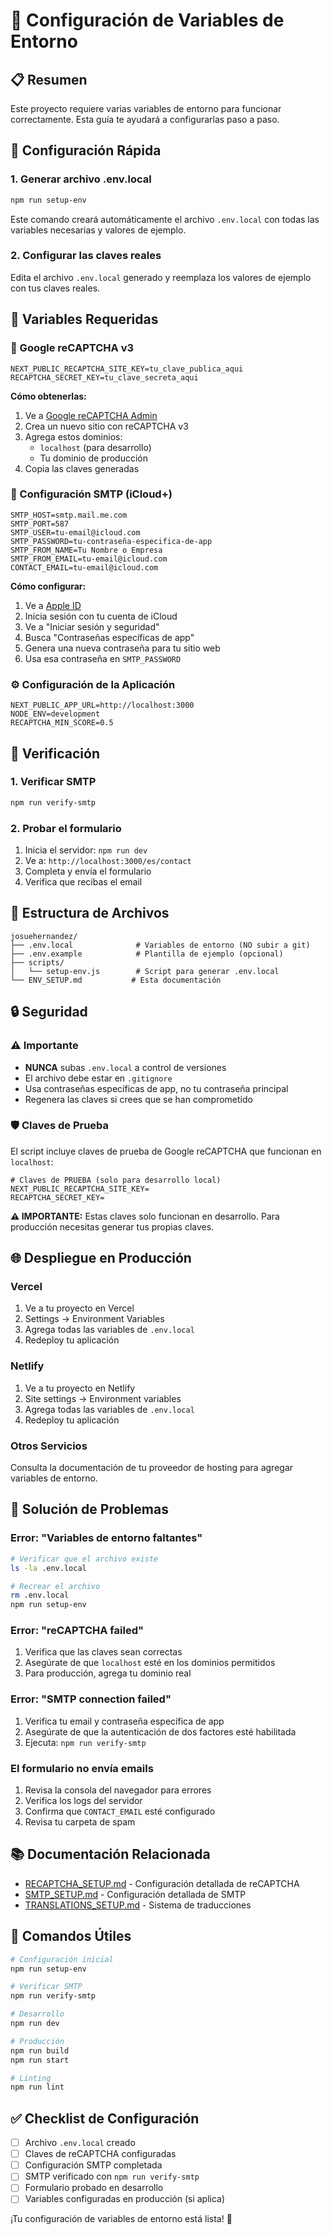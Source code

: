 # 🔧 Configuración de Variables de Entorno

## 📋 Resumen

Este proyecto requiere varias variables de entorno para funcionar correctamente. Esta guía te ayudará a configurarlas paso a paso.

## 🚀 Configuración Rápida

### 1. Generar archivo .env.local

```bash
npm run setup-env
```

Este comando creará automáticamente el archivo `.env.local` con todas las variables necesarias y valores de ejemplo.

### 2. Configurar las claves reales

Edita el archivo `.env.local` generado y reemplaza los valores de ejemplo con tus claves reales.

## 📝 Variables Requeridas

### 🔐 Google reCAPTCHA v3

```env
NEXT_PUBLIC_RECAPTCHA_SITE_KEY=tu_clave_publica_aqui
RECAPTCHA_SECRET_KEY=tu_clave_secreta_aqui
```

**Cómo obtenerlas:**
1. Ve a [Google reCAPTCHA Admin](https://www.google.com/recaptcha/admin)
2. Crea un nuevo sitio con reCAPTCHA v3
3. Agrega estos dominios:
   - `localhost` (para desarrollo)
   - Tu dominio de producción
4. Copia las claves generadas

### 📧 Configuración SMTP (iCloud+)

```env
SMTP_HOST=smtp.mail.me.com
SMTP_PORT=587
SMTP_USER=tu-email@icloud.com
SMTP_PASSWORD=tu-contraseña-especifica-de-app
SMTP_FROM_NAME=Tu Nombre o Empresa
SMTP_FROM_EMAIL=tu-email@icloud.com
CONTACT_EMAIL=tu-email@icloud.com
```

**Cómo configurar:**
1. Ve a [Apple ID](https://appleid.apple.com)
2. Inicia sesión con tu cuenta de iCloud
3. Ve a "Iniciar sesión y seguridad"
4. Busca "Contraseñas específicas de app"
5. Genera una nueva contraseña para tu sitio web
6. Usa esa contraseña en `SMTP_PASSWORD`

### ⚙️ Configuración de la Aplicación

```env
NEXT_PUBLIC_APP_URL=http://localhost:3000
NODE_ENV=development
RECAPTCHA_MIN_SCORE=0.5
```

## 🧪 Verificación

### 1. Verificar SMTP

```bash
npm run verify-smtp
```

### 2. Probar el formulario

1. Inicia el servidor: `npm run dev`
2. Ve a: `http://localhost:3000/es/contact`
3. Completa y envía el formulario
4. Verifica que recibas el email

## 📁 Estructura de Archivos

```
josuehernandez/
├── .env.local              # Variables de entorno (NO subir a git)
├── .env.example            # Plantilla de ejemplo (opcional)
├── scripts/
│   └── setup-env.js        # Script para generar .env.local
└── ENV_SETUP.md           # Esta documentación
```

## 🔒 Seguridad

### ⚠️ Importante

- **NUNCA** subas `.env.local` a control de versiones
- El archivo debe estar en `.gitignore`
- Usa contraseñas específicas de app, no tu contraseña principal
- Regenera las claves si crees que se han comprometido

### 🛡️ Claves de Prueba

El script incluye claves de prueba de Google reCAPTCHA que funcionan en `localhost`:

```env
# Claves de PRUEBA (solo para desarrollo local)
NEXT_PUBLIC_RECAPTCHA_SITE_KEY=
RECAPTCHA_SECRET_KEY=
```

**⚠️ IMPORTANTE:** Estas claves solo funcionan en desarrollo. Para producción necesitas generar tus propias claves.

## 🌐 Despliegue en Producción

### Vercel

1. Ve a tu proyecto en Vercel
2. Settings → Environment Variables
3. Agrega todas las variables de `.env.local`
4. Redeploy tu aplicación

### Netlify

1. Ve a tu proyecto en Netlify
2. Site settings → Environment variables
3. Agrega todas las variables de `.env.local`
4. Redeploy tu aplicación

### Otros Servicios

Consulta la documentación de tu proveedor de hosting para agregar variables de entorno.

## 🐛 Solución de Problemas

### Error: "Variables de entorno faltantes"

```bash
# Verificar que el archivo existe
ls -la .env.local

# Recrear el archivo
rm .env.local
npm run setup-env
```

### Error: "reCAPTCHA failed"

1. Verifica que las claves sean correctas
2. Asegúrate de que `localhost` esté en los dominios permitidos
3. Para producción, agrega tu dominio real

### Error: "SMTP connection failed"

1. Verifica tu email y contraseña específica de app
2. Asegúrate de que la autenticación de dos factores esté habilitada
3. Ejecuta: `npm run verify-smtp`

### El formulario no envía emails

1. Revisa la consola del navegador para errores
2. Verifica los logs del servidor
3. Confirma que `CONTACT_EMAIL` esté configurado
4. Revisa tu carpeta de spam

## 📚 Documentación Relacionada

- [RECAPTCHA_SETUP.md](./RECAPTCHA_SETUP.md) - Configuración detallada de reCAPTCHA
- [SMTP_SETUP.md](./SMTP_SETUP.md) - Configuración detallada de SMTP
- [TRANSLATIONS_SETUP.md](./TRANSLATIONS_SETUP.md) - Sistema de traducciones

## 🎯 Comandos Útiles

```bash
# Configuración inicial
npm run setup-env

# Verificar SMTP
npm run verify-smtp

# Desarrollo
npm run dev

# Producción
npm run build
npm run start

# Linting
npm run lint
```

## ✅ Checklist de Configuración

- [ ] Archivo `.env.local` creado
- [ ] Claves de reCAPTCHA configuradas
- [ ] Configuración SMTP completada
- [ ] SMTP verificado con `npm run verify-smtp`
- [ ] Formulario probado en desarrollo
- [ ] Variables configuradas en producción (si aplica)

¡Tu configuración de variables de entorno está lista! 🎉 